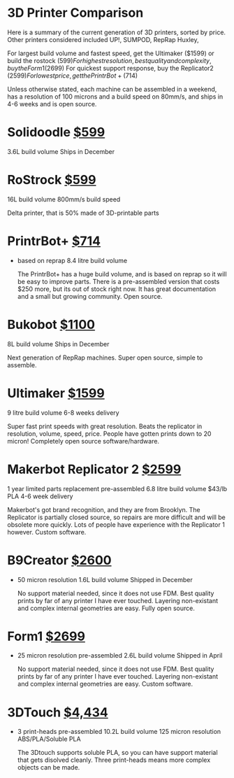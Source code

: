 3D Printer Comparison
=====================

  Here is a summary of the current generation of 3D printers, sorted by price.
  Other printers considered included UP!, SUMPOD, RepRap Huxley,

  For largest build volume and fastest speed, get the Ultimaker ($1599) or build the rostock $(599)
  For highest resolution, best quality and complexity, buy the Form1 ($2699)
  For quickest support response, buy the Replicator2 ($2599)
  For lowest price, get the PrintrBot+ ($714)

  Unless otherwise stated, each machine can be assembled in a weekend, has a resolution of 100 microns and a build speed on 80mm/s, and ships in 4-6 weeks and is open source.

Solidoodle [$599]()
===================

  3.6L build volume
  Ships in December

RoStrock [$599]()
=================

  16L build volume
  800mm/s build speed

  Delta printer, that is 50% made of 3D-printable parts


PrintrBot+ [$714](http://printrbot.com/wp-content/uploads/2012/03/IMG_1089.jpg)
=================

+ based on reprap
  8.4 litre build volume

  The PrintrBot+ has a huge build volume, and is based on reprap so it will be easy to improve parts. There is a pre-assembled version that costs $250 more, but its out of stock right now. It has great documentation and a small but growing community. Open source.

Bukobot [$1100]()
=================

  8L build volume
  Ships in December

  Next generation of RepRap machines. Super open source, simple to assemble.

Ultimaker [$1599]()
===================

  9 litre build volume
  6-8 weeks delivery

  Super fast print speeds with great resolution. Beats the replicator in resolution, volume, speed, price. People have gotten prints down to 20 micron! Completely open source software/hardware.

Makerbot Replicator 2 [$2599](http://store.makerbot.com/media/catalog/product/cache/1/image/470x430/9df78eab33525d08d6e5fb8d27136e95/r/e/rep2_carousel_470x410_1.jpg)
=============================

  1 year limited parts replacement
  pre-assembled
  6.8 litre build volume
  $43/lb PLA
  4-6 week delivery

  Makerbot's got brand recognition, and they are from Brooklyn. The Replicator is partially closed source, so repairs are more difficult and will be obsolete more quickly. Lots of people have experience with the Replicator 1 however. Custom software.

B9Creator [$2600]()
===================
+ 50 micron resolution
  1.6L build volume
  Shipped in December

  No support material needed, since it does not use FDM. Best quality prints by far of any printer I have ever touched. Layering non-existant and complex internal geometries are easy. Fully open source.

Form1 [$2699]()
===============

+ 25 micron resolution
  pre-assembled
  2.6L build volume
  Shipped in April

  No support material needed, since it does not use FDM. Best quality prints by far of any printer I have ever touched. Layering non-existant and complex internal geometries are easy. Custom software.


3DTouch [$4,434]()
==================

+ 3 print-heads
  pre-assembled
  10.2L build volume
  125 micron resolution
  ABS/PLA/Soluble PLA

  The 3Dtouch supports soluble PLA, so you can have support material that gets disolved cleanly. Three print-heads means more complex objects can be made.